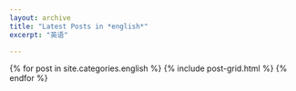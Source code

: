```yaml
---
layout: archive
title: "Latest Posts in *english*"
excerpt: "英语"

---
```


<div class="tiles">
{% for post in site.categories.english %}
	{% include post-grid.html %}
{% endfor %}
</div><!-- /.tiles -->
